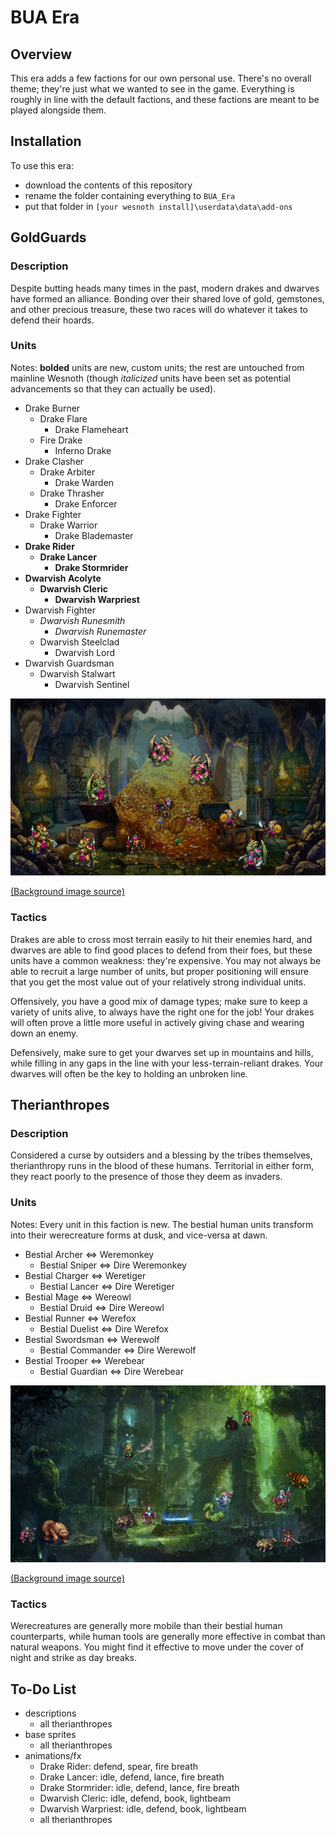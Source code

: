 # BUA Era

## Overview

This era adds a few factions for our own personal use. There's no overall theme; they're just what we wanted to see in the game. Everything is roughly in line with the default factions, and these factions are meant to be played alongside them.

## Installation

To use this era:

* download the contents of this repository
* rename the folder containing everything to `BUA_Era`
* put that folder in `[your wesnoth install]\userdata\data\add-ons`

## GoldGuards

### Description

Despite butting heads many times in the past, modern drakes and dwarves have formed an alliance. Bonding over their shared love of gold, gemstones, and other precious treasure, these two races will do whatever it takes to defend their hoards.

### Units

Notes: __bolded__ units are new, custom units; the rest are untouched from mainline Wesnoth (though _italicized_ units have been set as potential advancements so that they can actually be used).

* Drake Burner
  * Drake Flare
    * Drake Flameheart
  * Fire Drake
    * Inferno Drake
* Drake Clasher
  * Drake Arbiter
    * Drake Warden
  * Drake Thrasher
    * Drake Enforcer
* Drake Fighter
  * Drake Warrior
    * Drake Blademaster
* __Drake Rider__
  * __Drake Lancer__
    * __Drake Stormrider__
* __Dwarvish Acolyte__
  * __Dwarvish Cleric__
    * __Dwarvish Warpriest__
* Dwarvish Fighter
  * _Dwarvish Runesmith_
    * _Dwarvish Runemaster_
  * Dwarvish Steelclad
    * Dwarvish Lord
* Dwarvish Guardsman
  * Dwarvish Stalwart
    * Dwarvish Sentinel

![GoldGuards](/images/readme/GoldGuards/all.gif?raw=true "GoldGuards")

[(Background image source)](https://getwallpapersinhd.com/150391-the_treasures_of_montezuma_3)

### Tactics

Drakes are able to cross most terrain easily to hit their enemies hard, and dwarves are able to find good places to defend from their foes, but these units have a common weakness: they're expensive. You may not always be able to recruit a large number of units, but proper positioning will ensure that you get the most value out of your relatively strong individual units.

Offensively, you have a good mix of damage types; make sure to keep a variety of units alive, to always have the right one for the job! Your drakes will often prove a little more useful in actively giving chase and wearing down an enemy.

Defensively, make sure to get your dwarves set up in mountains and hills, while filling in any gaps in the line with your less-terrain-reliant drakes. Your dwarves will often be the key to holding an unbroken line.

## Therianthropes

### Description

Considered a curse by outsiders and a blessing by the tribes themselves, therianthropy runs in the blood of these humans. Territorial in either form, they react poorly to the presence of those they deem as invaders.

### Units

Notes: Every unit in this faction is new. The bestial human units transform into their werecreature forms at dusk, and vice-versa at dawn.

* Bestial Archer <=> Weremonkey
  * Bestial Sniper <=> Dire Weremonkey
* Bestial Charger <=> Weretiger
  * Bestial Lancer <=> Dire Weretiger
* Bestial Mage <=> Wereowl
  * Bestial Druid <=> Dire Wereowl
* Bestial Runner <=> Werefox
  * Bestial Duelist <=> Dire Werefox
* Bestial Swordsman <=> Werewolf
  * Bestial Commander <=> Dire Werewolf
* Bestial Trooper <=> Werebear
  * Bestial Guardian <=> Dire Werebear

![Therianthropes](/images/readme/Therianthropes/all.gif?raw=true "Therianthropes")

[(Background image source)](https://www.wallpaperup.com/48540/fantasy_forest_ruins_buildings_jungles.html)

### Tactics

Werecreatures are generally more mobile than their bestial human counterparts, while human tools are generally more effective in combat than natural weapons. You might find it effective to move under the cover of night and strike as day breaks.

## To-Do List

* descriptions
  * all therianthropes
* base sprites
  * all therianthropes
* animations/fx
  * Drake Rider: defend, spear, fire breath
  * Drake Lancer: idle, defend, lance, fire breath
  * Drake Stormrider: idle, defend, lance, fire breath
  * Dwarvish Cleric: idle, defend, book, lightbeam
  * Dwarvish Warpriest: idle, defend, book, lightbeam
  * all therianthropes
